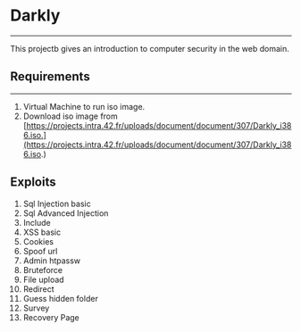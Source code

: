 # Darkly
---
This projectb gives an introduction to computer security in the web domain.

## Requirements
---
1. Virtual Machine to run iso image.
1. Download iso image from
[https://projects.intra.42.fr/uploads/document/document/307/Darkly_i386.iso.](https://projects.intra.42.fr/uploads/document/document/307/Darkly_i386.iso.)

## Exploits
1. Sql Injection basic
2. Sql Advanced Injection
3. Include
4. XSS basic
5. Cookies
6. Spoof url
7. Admin htpassw
8. Bruteforce
9. File upload
10. Redirect
11. Guess hidden folder
12. Survey
13. Recovery Page
